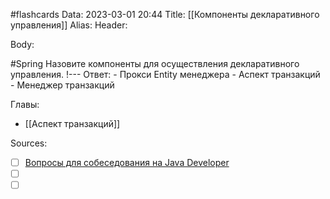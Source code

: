 #flashcards 
Data: 2023-03-01 20:44
Title: [[Компоненты декларативного управления]]
Alias:
Header:



Body:


#Spring 
Назовите компоненты для осуществления декларативного управления.
!---
Ответ:
	- Прокси Entity менеджера
	- Аспект транзакций
	- Менеджер транзакций
<!--SR:!2023-03-11,1,190-->




Главы:
- [[Аспект транзакций]]


Sources:
- [ ] [Вопросы для собеседования на Java Developer](https://github.com/enhorse/java-interview/blob/master/README.md#%D0%9E%D0%9E%D0%9F)
- [ ] []()
- [ ] []()
